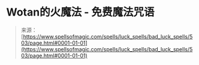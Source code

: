 <!--yml

category: 未分类

date: 2024-06-12 18:33:17

-->

# Wotan的火魔法 - 免费魔法咒语

> 来源：[https://www.spellsofmagic.com/spells/luck_spells/bad_luck_spells/503/page.html#0001-01-01](https://www.spellsofmagic.com/spells/luck_spells/bad_luck_spells/503/page.html#0001-01-01)
